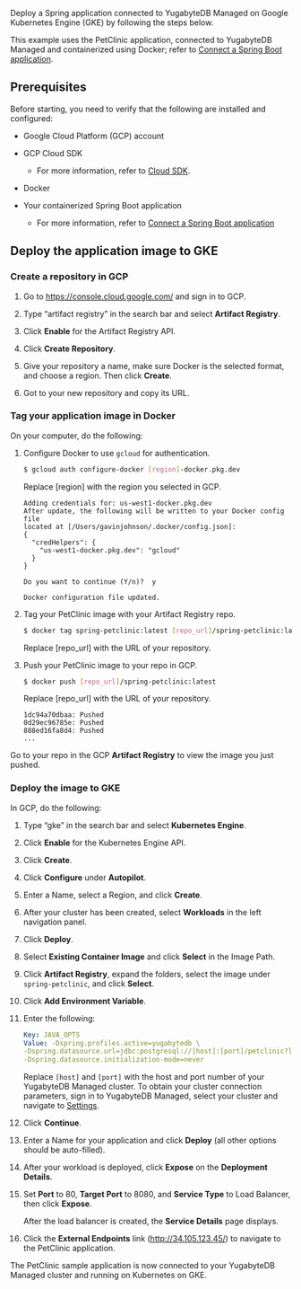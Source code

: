 <!--
title: Deploy a Spring application on GKE
headerTitle: Deploy a Spring application on GKE
linkTitle: Deploy on GKE
description: Deploy a Spring application connected to YugabyteDB Managed on Google Kubernetes Engine (GKE).
menu:
  preview:
    parent: spring-boot
    identifier: spring-boot-gke
    weight: 30
-->

Deploy a Spring application connected to YugabyteDB Managed on Google Kubernetes Engine (GKE) by following the steps below.

This example uses the PetClinic application, connected to YugabyteDB Managed and containerized using Docker; refer to [Connect a Spring Boot application](../../../cloud-basics/connect-application/).

## Prerequisites

Before starting, you need to verify that the following are installed and configured:

- Google Cloud Platform (GCP) account
- GCP Cloud SDK
  - For more information, refer to [Cloud SDK](https://cloud.google.com/sdk/).
- Docker

- Your containerized Spring Boot application
  - For more information, refer to [Connect a Spring Boot application](../../../cloud-basics/connect-application/)

## Deploy the application image to GKE

### Create a repository in GCP

1. Go to https://console.cloud.google.com/ and sign in to GCP.

1. Type “artifact registry” in the search bar and select **Artifact Registry**.

1. Click **Enable** for the Artifact Registry API.

1. Click **Create Repository**.

1. Give your repository a name, make sure Docker is the selected format, and choose a region. Then click **Create**.

1. Got to your new repository and copy its URL.

### Tag your application image in Docker

On your computer, do the following:

1. Configure Docker to use `gcloud` for authentication.

    ```sh
    $ gcloud auth configure-docker [region]-docker.pkg.dev
    ```

    Replace [region] with the region you selected in GCP.

    ```output
    Adding credentials for: us-west1-docker.pkg.dev
    After update, the following will be written to your Docker config file
    located at [/Users/gavinjohnson/.docker/config.json]:
    {
      "credHelpers": {
        "us-west1-docker.pkg.dev": "gcloud"
      }
    }

    Do you want to continue (Y/n)?  y

    Docker configuration file updated.
    ```

1. Tag your PetClinic image with your Artifact Registry repo.

    ```sh
    $ docker tag spring-petclinic:latest [repo_url]/spring-petclinic:latest
    ```

    Replace [repo_url] with the URL of your repository.

1. Push your PetClinic image to your repo in GCP.

    ```sh
    $ docker push [repo_url]/spring-petclinic:latest
    ```

    Replace [repo_url] with the URL of your repository.

    ```output
    1dc94a70dbaa: Pushed
    0d29ec96785e: Pushed
    888ed16fa8d4: Pushed
    ...
    ```

Go to your repo in the GCP **Artifact Registry** to view the image you just pushed.

### Deploy the image to GKE

In GCP, do the following:

1. Type “gke” in the search bar and select **Kubernetes Engine**.

1. Click **Enable** for the Kubernetes Engine API.

1. Click **Create**.

1. Click **Configure** under **Autopilot**.

1. Enter a Name, select a Region, and click **Create**.

1. After your cluster has been created, select **Workloads** in the left navigation panel.

1. Click **Deploy**.

1. Select **Existing Container Image** and click **Select** in the Image Path.

1. Click **Artifact Registry**, expand the folders, select the image under `spring-petclinic`, and click **Select**.

1. Click **Add Environment Variable**.

1. Enter the following:

    ```yml
    Key: JAVA_OPTS
    Value: -Dspring.profiles.active=yugabytedb \
    -Dspring.datasource.url=jdbc:postgresql://[host]:[port]/petclinic?load-balance=true \
    -Dspring.datasource.initialization-mode=never
    ```

    Replace `[host]` and `[port]` with the host and port number of your YugabyteDB Managed cluster. To obtain your cluster connection parameters, sign in to YugabyteDB Managed, select your cluster and navigate to [Settings](../../../cloud-clusters/configure-clusters).

1. Click **Continue**.

1. Enter a Name for your application and click **Deploy** (all other options should be auto-filled).

1. After your workload is deployed, click **Expose** on the **Deployment Details**.

1. Set **Port** to 80, **Target Port** to 8080, and **Service Type** to Load Balancer, then click **Expose**.

    After the load balancer is created, the **Service Details** page displays.

1. Click the **External Endpoints** link (http://34.105.123.45/) to navigate to the PetClinic application.

The PetClinic sample application is now connected to your YugabyteDB Managed cluster and running on Kubernetes on GKE.
